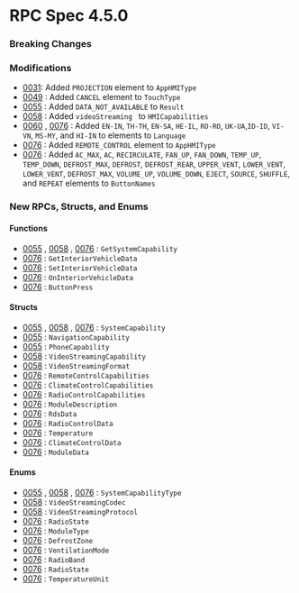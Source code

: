 # RPC Spec 4.5.0


### Breaking Changes


### Modifications
- [0031](https://github.com/smartdevicelink/sdl_evolution/issues/97): Added `PROJECTION` element to `AppHMIType` 
- [0049](https://github.com/smartdevicelink/sdl_evolution/issues/144) : Added `CANCEL` element to `TouchType`
- [0055] : Added `DATA_NOT_AVAILABLE` to `Result`
- [0058] : Added `videoStreaming ` to `HMICapabilities`
- [0060] , [0076] : Added `EN-IN`, `TH-TH`, `EN-SA`, `HE-IL`, `RO-RO`, `UK-UA`,`ID-ID`, `VI-VN`, `MS-MY`, and `HI-IN` to elements to `Language` 
- [0076] : Added `REMOTE_CONTROL` element to `AppHMIType`
- [0076] : Added `AC_MAX`, `AC`, `RECIRCULATE`, `FAN_UP`, `FAN_DOWN`, `TEMP_UP`, `TEMP_DOWN`, `DEFROST_MAX`, `DEFROST`, `DEFROST_REAR`, `UPPER_VENT`, `LOWER_VENT`, `LOWER_VENT`, `DEFROST_MAX`, `VOLUME_UP`, `VOLUME_DOWN`, `EJECT`, `SOURCE`, `SHUFFLE`, and `REPEAT` elements to `ButtonNames` 

### New RPCs, Structs, and Enums 

#### Functions
- [0055] , [0058] , [0076] : `GetSystemCapability`
- [0076] : `GetInteriorVehicleData`
- [0076] : `SetInteriorVehicleData`
- [0076] : `OnInteriorVehicleData`
- [0076] : `ButtonPress`

#### Structs
- [0055] , [0058] , [0076] : `SystemCapability`
- [0055] : `NavigationCapability`
- [0055] : `PhoneCapability`
- [0058] : `VideoStreamingCapability`
- [0058] : `VideoStreamingFormat`
- [0076] : `RemoteControlCapabilities `
- [0076] : `ClimateControlCapabilities `
- [0076] : `RadioControlCapabilities `
- [0076] : `ModuleDescription`
- [0076] : `RdsData`
- [0076] : `RadioControlData`
- [0076] : `Temperature `
- [0076] : `ClimateControlData `
- [0076] : `ModuleData`

#### Enums
- [0055] , [0058] , [0076] : `SystemCapabilityType`
- [0058] : `VideoStreamingCodec`
- [0058] : `VideoStreamingProtocol`
- [0076] : `RadioState`
- [0076] : `ModuleType `
- [0076] : `DefrostZone `
- [0076] : `VentilationMode `
- [0076] : `RadioBand`
- [0076] : `RadioState`
- [0076] : `TemperatureUnit `



[0055]:https://github.com/smartdevicelink/sdl_evolution/issues/166
[0058]:https://github.com/smartdevicelink/sdl_evolution/issues/176
[0060]:https://github.com/smartdevicelink/sdl_evolution/issues/178
[0071]:https://github.com/smartdevicelink/sdl_evolution/issues/206

[0076]:https://github.com/smartdevicelink/sdl_evolution/issues/220